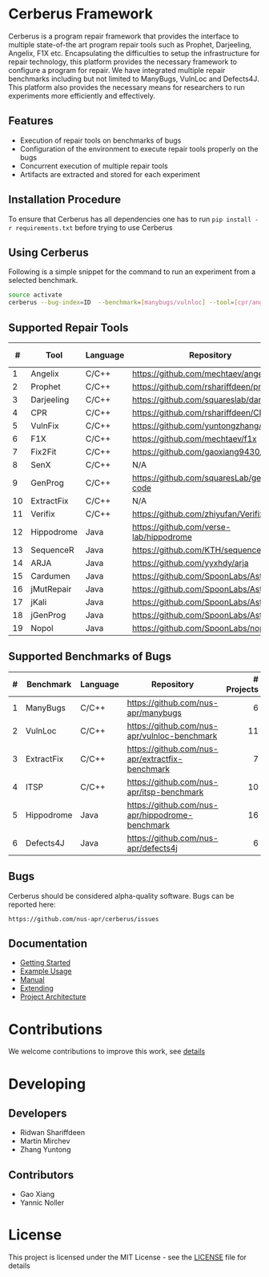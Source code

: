 # Cerberus Framework

Cerberus is a program repair framework that provides the interface to multiple
state-of-the art program repair tools such as Prophet, Darjeeling, Angelix, F1X etc.
Encapsulating the difficulties to setup the infrastructure for repair technology, this platform provides
the necessary framework to configure a program for repair. We have integrated multiple repair
benchmarks including but not limited to ManyBugs, VulnLoc and Defects4J. This platform also provides the necessary means for researchers to
run experiments more efficiently and effectively.

## Features

* Execution of repair tools on benchmarks of bugs
* Configuration of the environment to execute repair tools properly on the bugs
* Concurrent execution of multiple repair tools
* Artifacts are extracted and stored for each experiment

## Installation Procedure

To ensure that Cerberus has all dependencies one has to run `pip install -r requirements.txt` before trying to use Cerberus

## Using Cerberus

Following is a simple snippet for the command to run an experiment from a selected benchmark.

```bash
source activate
cerberus --bug-index=ID  --benchmark=[manybugs/vulnloc] --tool=[cpr/angelix/prophet/f1x]
```

## Supported Repair Tools
  
| #  | Tool          | Language | Repository                                        | Commit id |  
| -- | ------------- | -------- | ------------------------------------------------- | --------  |  
| 1  | Angelix       | C/C++    | <https://github.com/mechtaev/angelix>             | 01396ac   |  
| 2  | Prophet       | C/C++    | <https://github.com/rshariffdeen/prophet>         | 5f8c688   |  
| 3  | Darjeeling    | C/C++    | <https://github.com/squareslab/darjeeling>        | ed6fb3e   |  
| 4  | CPR           | C/C++    | <https://github.com/rshariffdeen/CPR>             | 4863c60   |  
| 5  | VulnFix       | C/C++    | <https://github.com/yuntongzhang/vulnfix>         | 44bdbab   |  
| 6  | F1X           | C/C++    | <https://github.com/mechtaev/f1x>                 | e4a225e   |  
| 7  | Fix2Fit       | C/C++    | <https://github.com/gaoxiang9430/Fix2Fit>         | 349e4ba   |  
| 8  | SenX          | C/C++    | N/A                                               | N/A       |  
| 9  | GenProg       | C/C++    | <https://github.com/squaresLab/genprog-code>      | 0b25153   |  
| 10 | ExtractFix    | C/C++    | N/A                                               | N/A       |
| 11 | Verifix       | C/C++    | <https://github.com/zhiyufan/Verifix>             | 6d5bda0   |
| 12 | Hippodrome    | Java     | <https://github.com/verse-lab/hippodrome>         | 012f291   |
| 13 | SequenceR     | Java     | <https://github.com/KTH/sequencer>                | 3bd0cd4   |
| 14 | ARJA          | Java     | <https://github.com/yyxhdy/arja>                  | e795032   |
| 15 | Cardumen      | Java     | <https://github.com/SpoonLabs/Astor>              | f11f0b8   |
| 16 | jMutRepair    | Java     | <https://github.com/SpoonLabs/Astor>              | f11f0b8   |
| 17 | jKali         | Java     | <https://github.com/SpoonLabs/Astor>              | f11f0b8   |
| 18 | jGenProg      | Java     | <https://github.com/SpoonLabs/Astor>              | f11f0b8   |
| 19 | Nopol         | Java     | <https://github.com/SpoonLabs/nopol>              | 8cb3676   |



## Supported Benchmarks of Bugs

| # | Benchmark         | Language | Repository                                        | # Projects | # Bugs |  
| - | ----------------- | -------- | ------------------------------------------------- | ----------:| ------:|  
| 1 | ManyBugs          | C/C++    | <https://github.com/nus-apr/manybugs>             |          6 |     60 |  
| 2 | VulnLoc           | C/C++    | <https://github.com/nus-apr/vulnloc-benchmark>    |         11 |     43 |  
| 3 | ExtractFix        | C/C++    | <https://github.com/nus-apr/extractfix-benchmark> |          7 |     30 |
| 4 | ITSP              | C/C++    | <https://github.com/nus-apr/itsp-benchmark>       |         10 |    661 |
| 5 | Hippodrome        | Java     | <https://github.com/nus-apr/hippodrome-benchmark> |         16 |     25 |
| 6 | Defects4J         | Java     | <https://github.com/nus-apr/defects4j>            |          6 |     75 |

## Bugs

Cerberus should be considered alpha-quality software. Bugs can be reported here:

    https://github.com/nus-apr/cerberus/issues

## Documentation

* [Getting Started](doc/GetStart.md)
* [Example Usage](doc/Examples.md)
* [Manual](doc/Manual.md)
* [Extending](doc/Extending.md)
* [Project Architecture](doc/ProjectArchitecture.md)

# Contributions

We welcome contributions to improve this work, see [details](doc/Contributing.md)

# Developing

## Developers

* Ridwan Shariffdeen
* Martin Mirchev
* Zhang Yuntong

## Contributors

* Gao Xiang
* Yannic Noller

# License

This project is licensed under the MIT License - see the [LICENSE](LICENSE) file for details
